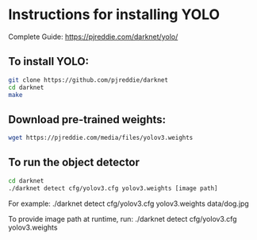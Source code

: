 # Instructions for installing YOLO

Complete Guide: https://pjreddie.com/darknet/yolo/

## To install YOLO:

```bash
git clone https://github.com/pjreddie/darknet
cd darknet
make
```

## Download pre-trained weights:

```bash
wget https://pjreddie.com/media/files/yolov3.weights
```

## To run the object detector

```bash
cd darknet
./darknet detect cfg/yolov3.cfg yolov3.weights [image path]
```

For example: ./darknet detect cfg/yolov3.cfg yolov3.weights data/dog.jpg

To provide image path at runtime, run: ./darknet detect cfg/yolov3.cfg yolov3.weights


